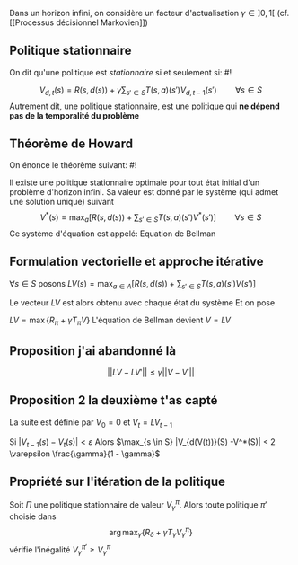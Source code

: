 Dans un horizon infini, on considère un facteur d'actualisation $\gamma \in ]0, 1[$ (cf. [[Processus décisionnel Markovien]])
## Politique stationnaire
On dit qu'une politique est *stationnaire* si et seulement si: #!

$$V_{d, t}(s) = R(s, d(s)) + \gamma\sum_{s' \in S}T(s,a)(s')V_{d, t-1} (s') \quad \quad \forall s \in S$$
Autrement dit, une politique stationnaire, est une politique qui **ne dépend pas de la temporalité du problème**

## Théorème de Howard
On énonce le théorème suivant: #!

Il existe une politique stationnaire optimale pour tout état initial d'un problème d'horizon infini. Sa valeur est donné par le système (qui admet une solution unique) suivant
$$V^*(s) = \max_{a} \left[R(s, d(s)) + \sum_{s' \in S}T(s,a)(s')V^{*} (s')\right] \quad \quad \forall s \in S$$
Ce système d'équation est appelé: Equation de Bellman

## Formulation vectorielle et approche itérative

$\forall s \in S$ posons $LV(s) = \max_{a \in  A}\left[ R(s, d(s)) + \sum_{s' \in S}T(s,a)(s')V(s')  \right]$

Le vecteur $LV$ est alors obtenu avec chaque état du système Et on pose

$LV = \max \left\{ R_{\pi} + \gamma T_{\pi}V \right\}$
L'équation de Bellman devient $V = LV$


## Proposition j'ai abandonné là

$$
||LV - LV'|| \leq \gamma ||V -V'||
$$


## Proposition 2 la deuxième t'as capté
La suite est définie par $V_{0} = 0$ et $V_{t} = LV_{t-1}$

Si $|V_{t-1}(s) - V_{t}(s)| < \varepsilon$
Alors $\max_{s \in S} |V_{d(V(t))}(S) -V^*(S)| < 2 \varepsilon \frac{\gamma}{1 - \gamma}$


## Propriété sur l'itération de la politique
Soit $\Pi$ une politique stationnaire de valeur $V_{\gamma}^\pi$. Alors toute politique $\pi'$ choisie dans
$$
\arg \max_{\gamma} \{ R_{\delta} + \gamma T_{\gamma}V_{\gamma}^\pi \}
$$
vérifie l'inégalité $V_{\gamma}^{\pi'} \geq V_{\gamma}^\pi$
